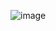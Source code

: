 ![image](https://github.com/sp4rk555/sp4rk555/assets/159130106/4ef0b4de-a64e-4de4-9773-e114e5f90dd7)
